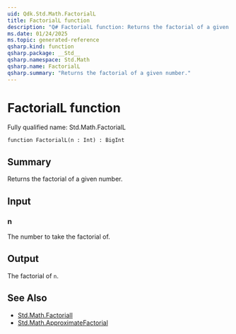 ```yaml
---
uid: Qdk.Std.Math.FactorialL
title: FactorialL function
description: "Q# FactorialL function: Returns the factorial of a given number."
ms.date: 01/24/2025
ms.topic: generated-reference
qsharp.kind: function
qsharp.package: __Std__
qsharp.namespace: Std.Math
qsharp.name: FactorialL
qsharp.summary: "Returns the factorial of a given number."
---
```


# FactorialL function

Fully qualified name: Std.Math.FactorialL

```qsharp
function FactorialL(n : Int) : BigInt
```

## Summary
Returns the factorial of a given number.

## Input
### n
The number to take the factorial of.

## Output
The factorial of `n`.

## See Also
- [Std.Math.FactorialI](xref:Qdk.Std.Math.FactorialI)
- [Std.Math.ApproximateFactorial](xref:Qdk.Std.Math.ApproximateFactorial)
